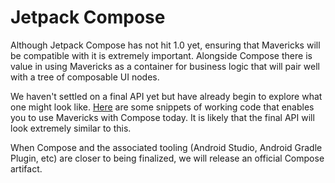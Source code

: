 # Jetpack Compose

Although Jetpack Compose has not hit 1.0 yet, ensuring that Mavericks will be compatible with it is extremely important. Alongside Compose there is value in using Mavericks as a container for business logic that will pair well with a tree of composable UI nodes.

We haven't settled on a final API yet but have already begin to explore what one might look like. [Here](https://gist.github.com/gpeal/5bed618a843d4d71bb1518fa8317c5df) are some snippets of working code that enables you to use Mavericks with Compose today. It is likely that the final API will look extremely similar to this.

When Compose and the associated tooling (Android Studio, Android Gradle Plugin, etc) are closer to being finalized, we will release an official Compose artifact.
